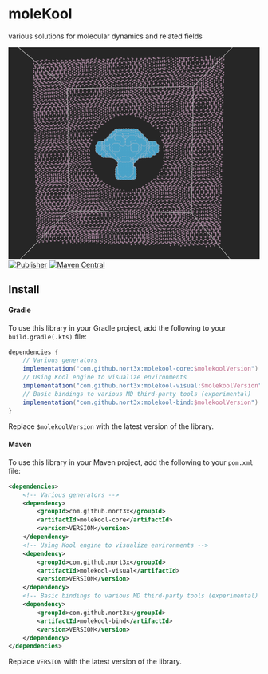 # moleKool
various solutions for molecular dynamics and related fields

![screenshot](logo.png)
[![Publisher](https://github.com/nort3x/MoleKool/actions/workflows/gradle-publish.yml/badge.svg)](https://github.com/nort3x/MoleKool/actions/workflows/gradle-publish.yml)
[![Maven Central](https://img.shields.io/maven-central/v/io.github.nort3x/molekool-core.svg?label=Maven%20Central)](https://search.maven.org/search?q=g:%io.github.nort3x.molekool%22%20AND%20a:%22molekool-core%22)

## Install

#### Gradle
To use this library in your Gradle project, add the following to your `build.gradle(.kts)` file:

```gradle
dependencies {
    // Various generators
    implementation("com.github.nort3x:molekool-core:$molekoolVersion")
    // Using Kool engine to visualize environments
    implementation("com.github.nort3x:molekool-visual:$molekoolVersion")
    // Basic bindings to various MD third-party tools (experimental)
    implementation("com.github.nort3x:molekool-bind:$molekoolVersion")
}
```
Replace `$molekoolVersion` with the latest version of the library.

#### Maven
To use this library in your Maven project, add the following to your `pom.xml` file:

```xml
<dependencies>
    <!-- Various generators -->
    <dependency>
        <groupId>com.github.nort3x</groupId>
        <artifactId>molekool-core</artifactId>
        <version>VERSION</version>
    </dependency>
    <!-- Using Kool engine to visualize environments -->
    <dependency>
        <groupId>com.github.nort3x</groupId>
        <artifactId>molekool-visual</artifactId>
        <version>VERSION</version>
    </dependency>
    <!-- Basic bindings to various MD third-party tools (experimental) -->
    <dependency>
        <groupId>com.github.nort3x</groupId>
        <artifactId>molekool-bind</artifactId>
        <version>VERSION</version>
    </dependency>
</dependencies>
```

Replace `VERSION` with the latest version of the library.
